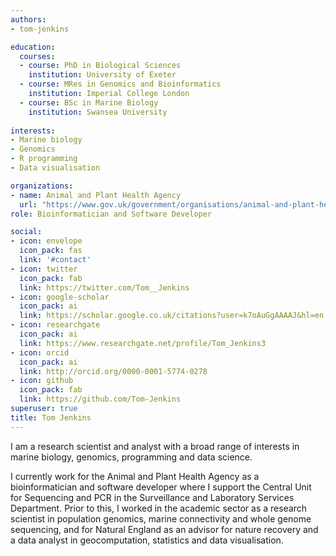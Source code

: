 ```yaml
---
authors:
- tom-jenkins

education:
  courses:
  - course: PhD in Biological Sciences
    institution: University of Exeter
  - course: MRes in Genomics and Bioinformatics
    institution: Imperial College London
  - course: BSc in Marine Biology
    institution: Swansea University
    
interests:
- Marine biology
- Genomics
- R programming
- Data visualisation

organizations:
- name: Animal and Plant Health Agency
  url: "https://www.gov.uk/government/organisations/animal-and-plant-health-agency"
role: Bioinformatician and Software Developer

social:
- icon: envelope
  icon_pack: fas
  link: '#contact'
- icon: twitter
  icon_pack: fab
  link: https://twitter.com/Tom__Jenkins
- icon: google-scholar
  icon_pack: ai
  link: https://scholar.google.co.uk/citations?user=k7oAuGgAAAAJ&hl=en
- icon: researchgate
  icon_pack: ai
  link: https://www.researchgate.net/profile/Tom_Jenkins3
- icon: orcid
  icon_pack: ai
  link: http://orcid.org/0000-0001-5774-0278
- icon: github
  icon_pack: fab
  link: https://github.com/Tom-Jenkins
superuser: true
title: Tom Jenkins
---
```


I am a research scientist and analyst with a broad range of interests in marine biology, genomics, programming and data science. 

I currently work for the Animal and Plant Health Agency as a bioinformatician and software developer where I support the Central Unit for Sequencing and PCR in the Surveillance and Laboratory Services Department. Prior to this, I worked in the academic sector as a research scientist in population genomics, marine connectivity and whole genome sequencing, and for Natural England as an advisor for nature recovery and a data analyst in geocomputation, statistics and data visualisation.
